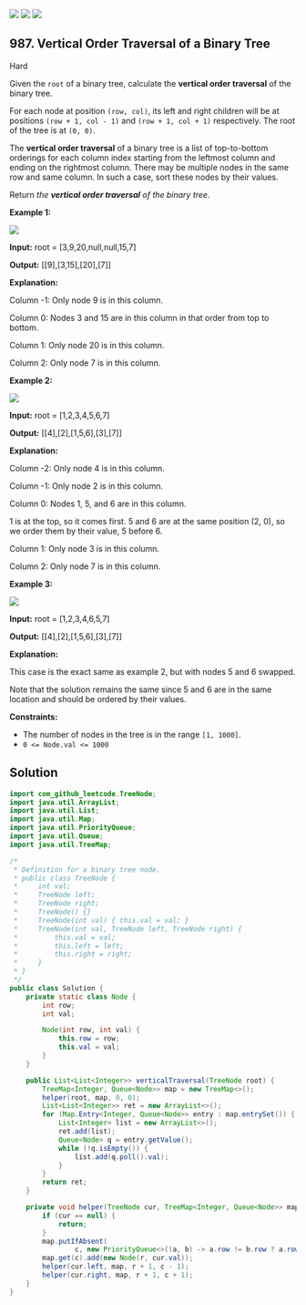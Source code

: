 [![](https://img.shields.io/github/stars/javadev/LeetCode-in-Java?label=Stars&style=flat-square)](https://github.com/javadev/LeetCode-in-Java)
[![](https://img.shields.io/github/forks/javadev/LeetCode-in-Java?label=Fork%20me%20on%20GitHub%20&style=flat-square)](https://github.com/javadev/LeetCode-in-Java/fork)
[![](https://img.shields.io/badge/-LeetCode%20in%20Kotlin-blue?style=flat-square)](https://github.com/javadev/LeetCode-in-Kotlin)

## 987\. Vertical Order Traversal of a Binary Tree

Hard

Given the `root` of a binary tree, calculate the **vertical order traversal** of the binary tree.

For each node at position `(row, col)`, its left and right children will be at positions `(row + 1, col - 1)` and `(row + 1, col + 1)` respectively. The root of the tree is at `(0, 0)`.

The **vertical order traversal** of a binary tree is a list of top-to-bottom orderings for each column index starting from the leftmost column and ending on the rightmost column. There may be multiple nodes in the same row and same column. In such a case, sort these nodes by their values.

Return _the **vertical order traversal** of the binary tree_.

**Example 1:**

![](https://assets.leetcode.com/uploads/2021/01/29/vtree1.jpg)

**Input:** root = [3,9,20,null,null,15,7]

**Output:** [[9],[3,15],[20],[7]]

**Explanation:**

Column -1: Only node 9 is in this column.

Column 0: Nodes 3 and 15 are in this column in that order from top to bottom.

Column 1: Only node 20 is in this column.

Column 2: Only node 7 is in this column.

**Example 2:**

![](https://assets.leetcode.com/uploads/2021/01/29/vtree2.jpg)

**Input:** root = [1,2,3,4,5,6,7]

**Output:** [[4],[2],[1,5,6],[3],[7]]

**Explanation:**

Column -2: Only node 4 is in this column.

Column -1: Only node 2 is in this column.

Column 0: Nodes 1, 5, and 6 are in this column.

1 is at the top, so it comes first.
5 and 6 are at the same position (2, 0), so we order them by their value, 5 before 6.

Column 1: Only node 3 is in this column.

Column 2: Only node 7 is in this column.

**Example 3:**

![](https://assets.leetcode.com/uploads/2021/01/29/vtree3.jpg)

**Input:** root = [1,2,3,4,6,5,7]

**Output:** [[4],[2],[1,5,6],[3],[7]]

**Explanation:**

This case is the exact same as example 2, but with nodes 5 and 6 swapped.

Note that the solution remains the same since 5 and 6 are in the same location and should be ordered by their values.

**Constraints:**

*   The number of nodes in the tree is in the range `[1, 1000]`.
*   `0 <= Node.val <= 1000`

## Solution

```java
import com_github_leetcode.TreeNode;
import java.util.ArrayList;
import java.util.List;
import java.util.Map;
import java.util.PriorityQueue;
import java.util.Queue;
import java.util.TreeMap;

/*
 * Definition for a binary tree node.
 * public class TreeNode {
 *     int val;
 *     TreeNode left;
 *     TreeNode right;
 *     TreeNode() {}
 *     TreeNode(int val) { this.val = val; }
 *     TreeNode(int val, TreeNode left, TreeNode right) {
 *         this.val = val;
 *         this.left = left;
 *         this.right = right;
 *     }
 * }
 */
public class Solution {
    private static class Node {
        int row;
        int val;

        Node(int row, int val) {
            this.row = row;
            this.val = val;
        }
    }

    public List<List<Integer>> verticalTraversal(TreeNode root) {
        TreeMap<Integer, Queue<Node>> map = new TreeMap<>();
        helper(root, map, 0, 0);
        List<List<Integer>> ret = new ArrayList<>();
        for (Map.Entry<Integer, Queue<Node>> entry : map.entrySet()) {
            List<Integer> list = new ArrayList<>();
            ret.add(list);
            Queue<Node> q = entry.getValue();
            while (!q.isEmpty()) {
                list.add(q.poll().val);
            }
        }
        return ret;
    }

    private void helper(TreeNode cur, TreeMap<Integer, Queue<Node>> map, int r, int c) {
        if (cur == null) {
            return;
        }
        map.putIfAbsent(
                c, new PriorityQueue<>((a, b) -> a.row != b.row ? a.row - b.row : a.val - b.val));
        map.get(c).add(new Node(r, cur.val));
        helper(cur.left, map, r + 1, c - 1);
        helper(cur.right, map, r + 1, c + 1);
    }
}
```